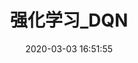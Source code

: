 ---
title:  强化学习_DQN
categories: [学术]
tags:   [RL, Note]
copyright: false
reward: false
rating: false
related_posts: false
date: 2020-03-03 16:51:55
---